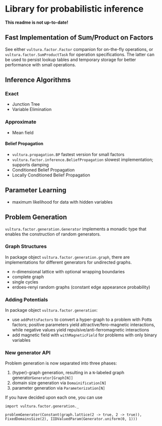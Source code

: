 # Library for probabilistic inference

**This readme is not up-to-date!**

## Fast Implementation of Sum/Product on Factors

See either `vultura.factor.Factor` companion for on-the-fly operations, or
`vultura.factor.SumProductTask` for operation specifications. The latter
can be used to persist lookup tables and temporary storage for better performance
with small operations.

## Inference Algorithms

### Exact

- Junction Tree
- Variable Elimination

### Approximate
- Mean field

#### Belief Propagation
- `vultura.propagation.BP` fastest version for small factors
- `vultura.factor.inference.BeliefPropagation` slowest implementation; supports damping
- Conditioned Belief Propagation
- Locally Conditioned Belief Propagation

## Parameter Learning

- maximum likelihood for data with hidden variables

## Problem Generation

`vultura.factor.generation.Generator` implements a monadic type that enables the construction of random generators.

### Graph Structures

In package object `vultura.factor.generation.graph`, there are implementations for different generators for undirected graphs.
  
  - n-dimensional lattice with optional wrapping boundaries
  - complete graph
  - single cycles 
  - erdoes-renyi random graphs (constant edge appearance probability)

### Adding Potentials

In package object `vultura.factor.generation`:

 - use `addPottsFactors` to convert a hyper-graph to a problem with Potts factors; 
   positive parameters yield attractive/fero-magnetic interactions, 
   while negative values yield repulsive/anti-ferromagnetic interactions
 - add magnetic field with `withMagneticField` for problems with only binary variables
 
### New generator API
Problem generation is now separated into three phases:

 1. (hyper)-graph generation, resulting in a `N`-labeled graph generator`Generator[Graph[N]]`
 2. domain size generation via `Domainification[N]`
 3. parameter generation via `Parameterization[N]`
 
If you have decided upon each one, you can use

    import vultura.factor.generation._
    
    problemGenerator(Constant(graph.lattice(2 -> true, 2 -> true)), FixedDomainsSize(2), IIDValuedParam(Generator.uniform(0, 1)))
